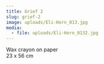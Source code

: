```yaml
---
title: Grief 2
slug: grief-2
image: uploads/Eli-Horn_013.jpg
media:
  - file: uploads/Eli-Horn_0132.jpg
---
```


Wax crayon on paper  
23 x 56 cm
